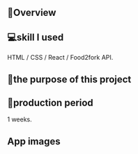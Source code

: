 ## 📖Overview

## 💻skill I used
HTML / CSS / React / Food2fork API. 

## 📅the purpose of this project

## 😤production period
1 weeks.

## App images
<!-- ![App image](https://raw.githubusercontent.com/EriMiwa/ravenous/master/public/AppImg03.png
 "App image")
 
![App image02](https://raw.githubusercontent.com/EriMiwa/ravenous/master/public/AppImg04.png
 "App image02") -->
